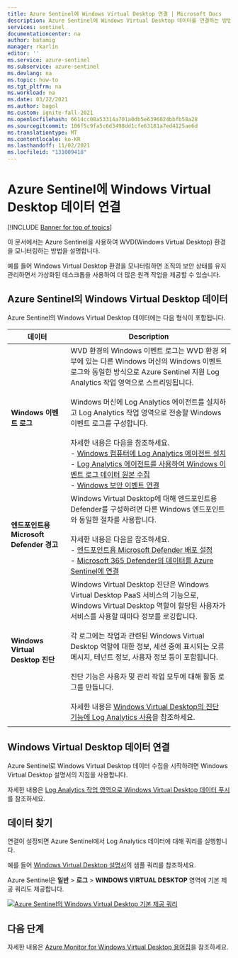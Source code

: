 ```yaml
---
title: Azure Sentinel에 Windows Virtual Desktop 연결 | Microsoft Docs
description: Azure Sentinel에 Windows Virtual Desktop 데이터를 연결하는 방법을 알아봅니다.
services: sentinel
documentationcenter: na
author: batamig
manager: rkarlin
editor: ''
ms.service: azure-sentinel
ms.subservice: azure-sentinel
ms.devlang: na
ms.topic: how-to
ms.tgt_pltfrm: na
ms.workload: na
ms.date: 03/22/2021
ms.author: bagol
ms.custom: ignite-fall-2021
ms.openlocfilehash: 6614cc08a53314a701a0db5e6396024bbfb58a28
ms.sourcegitcommit: 106f5c9fa5c6d3498dd1cfe63181a7ed4125ae6d
ms.translationtype: MT
ms.contentlocale: ko-KR
ms.lasthandoff: 11/02/2021
ms.locfileid: "131009418"
---
```

# <a name="connect-windows-virtual-desktop-data-to-azure-sentinel"></a>Azure Sentinel에 Windows Virtual Desktop 데이터 연결

[!INCLUDE [Banner for top of topics](./includes/banner.md)]

이 문서에서는 Azure Sentinel을 사용하여 WVD(Windows Virtual Desktop) 환경을 모니터링하는 방법을 설명합니다.

예를 들어 Windows Virtual Desktop 환경을 모니터링하면 조직의 보안 상태를 유지 관리하면서 가상화된 데스크톱을 사용하여 더 많은 원격 작업을 제공할 수 있습니다.

## <a name="windows-virtual-desktop-data-in-azure-sentinel"></a>Azure Sentinel의 Windows Virtual Desktop 데이터

Azure Sentinel의 Windows Virtual Desktop 데이터에는 다음 형식이 포함됩니다.


|데이터  |Description  |
|---------|---------|
|**Windows 이벤트 로그**     |  WVD 환경의 Windows 이벤트 로그는 WVD 환경 외부에 있는 다른 Windows 머신의 Windows 이벤트 로그와 동일한 방식으로 Azure Sentinel 지원 Log Analytics 작업 영역으로 스트리밍됩니다. <br><br>Windows 머신에 Log Analytics 에이전트를 설치하고 Log Analytics 작업 영역으로 전송할 Windows 이벤트 로그를 구성합니다.<br><br>자세한 내용은 다음을 참조하세요.<br>- [Windows 컴퓨터에 Log Analytics 에이전트 설치](../azure-monitor/agents/agent-windows.md)<br>- [Log Analytics 에이전트를 사용하여 Windows 이벤트 로그 데이터 원본 수집](../azure-monitor/agents/data-sources-windows-events.md)<br>- [Windows 보안 이벤트 연결](connect-windows-security-events.md)       |
|**엔드포인트용 Microsoft Defender 경고**     |  Windows Virtual Desktop에 대해 엔드포인트용 Defender를 구성하려면 다른 Windows 엔드포인트와 동일한 절차를 사용합니다. <br><br>자세한 내용은 다음을 참조하세요. <br>- [엔드포인트용 Microsoft Defender 배포 설정](/windows/security/threat-protection/microsoft-defender-atp/production-deployment)<br>- [Microsoft 365 Defender의 데이터를 Azure Sentinel에 연결](connect-microsoft-365-defender.md)       |
|**Windows Virtual Desktop 진단**     | Windows Virtual Desktop 진단은 Windows Virtual Desktop PaaS 서비스의 기능으로, Windows Virtual Desktop 역할이 할당된 사용자가 서비스를 사용할 때마다 정보를 로깅합니다. <br><br>각 로그에는 작업과 관련된 Windows Virtual Desktop 역할에 대한 정보, 세션 중에 표시되는 오류 메시지, 테넌트 정보, 사용자 정보 등이 포함됩니다. <br><br>진단 기능은 사용자 및 관리 작업 모두에 대해 활동 로그를 만듭니다. <br><br>자세한 내용은 [Windows Virtual Desktop의 진단 기능에 Log Analytics 사용](../virtual-desktop/virtual-desktop-fall-2019/diagnostics-log-analytics-2019.md)을 참조하세요.        |
|     |         |

## <a name="connect-windows-virtual-desktop-data"></a>Windows Virtual Desktop 데이터 연결

Azure Sentinel로 Windows Virtual Desktop 데이터 수집을 시작하려면 Windows Virtual Desktop 설명서의 지침을 사용합니다.

자세한 내용은 [Log Analytics 작업 영역으로 Windows Virtual Desktop 데이터 푸시](../virtual-desktop/diagnostics-log-analytics.md)를 참조하세요.

## <a name="find-your-data"></a>데이터 찾기

연결이 설정되면 Azure Sentinel에서 Log Analytics 데이터에 대해 쿼리를 실행합니다.

예를 들어 [Windows Virtual Desktop 설명서](../virtual-desktop/diagnostics-log-analytics.md)의 샘플 쿼리를 참조하세요.


Azure Sentinel은 **일반** > **로그** > **WINDOWS VIRTUAL DESKTOP** 영역에 기본 제공 쿼리도 제공합니다.

[![Azure Sentinel의 Windows Virtual Desktop 기본 제공 쿼리](media/connect-windows-virtual-desktop/windows-virtual-desktop-queries.png) ](media/connect-windows-virtual-desktop/windows-virtual-desktop-queries.png#lightbox)

## <a name="next-steps"></a>다음 단계


자세한 내용은 [Azure Monitor for Windows Virtual Desktop 용어집](../virtual-desktop/azure-monitor-glossary.md)을 참조하세요.
